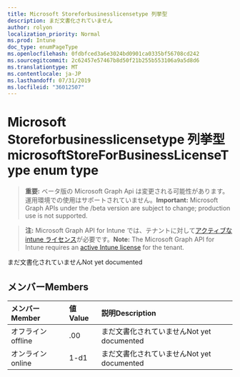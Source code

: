 ```yaml
---
title: Microsoft Storeforbusinesslicensetype 列挙型
description: まだ文書化されていません
author: rolyon
localization_priority: Normal
ms.prod: Intune
doc_type: enumPageType
ms.openlocfilehash: 0fdbfced3a6e3024bd0901ca0335bf56708cd242
ms.sourcegitcommit: 2c62457e57467b8d50f21b255b553106a9a5d8d6
ms.translationtype: MT
ms.contentlocale: ja-JP
ms.lasthandoff: 07/31/2019
ms.locfileid: "36012507"
---
```

# <a name="microsoftstoreforbusinesslicensetype-enum-type"></a><span data-ttu-id="22627-103">Microsoft Storeforbusinesslicensetype 列挙型</span><span class="sxs-lookup"><span data-stu-id="22627-103">microsoftStoreForBusinessLicenseType enum type</span></span>

> <span data-ttu-id="22627-104">**重要:** ベータ版の Microsoft Graph Api は変更される可能性があります。運用環境での使用はサポートされていません。</span><span class="sxs-lookup"><span data-stu-id="22627-104">**Important:** Microsoft Graph APIs under the /beta version are subject to change; production use is not supported.</span></span>

> <span data-ttu-id="22627-105">**注:** Microsoft Graph API for Intune では、テナントに対して[アクティブな intune ライセンス](https://go.microsoft.com/fwlink/?linkid=839381)が必要です。</span><span class="sxs-lookup"><span data-stu-id="22627-105">**Note:** The Microsoft Graph API for Intune requires an [active Intune license](https://go.microsoft.com/fwlink/?linkid=839381) for the tenant.</span></span>

<span data-ttu-id="22627-106">まだ文書化されていません</span><span class="sxs-lookup"><span data-stu-id="22627-106">Not yet documented</span></span>

## <a name="members"></a><span data-ttu-id="22627-107">メンバー</span><span class="sxs-lookup"><span data-stu-id="22627-107">Members</span></span>
|<span data-ttu-id="22627-108">メンバー</span><span class="sxs-lookup"><span data-stu-id="22627-108">Member</span></span>|<span data-ttu-id="22627-109">値</span><span class="sxs-lookup"><span data-stu-id="22627-109">Value</span></span>|<span data-ttu-id="22627-110">説明</span><span class="sxs-lookup"><span data-stu-id="22627-110">Description</span></span>|
|:---|:---|:---|
|<span data-ttu-id="22627-111">オフライン</span><span class="sxs-lookup"><span data-stu-id="22627-111">offline</span></span>|<span data-ttu-id="22627-112">.0</span><span class="sxs-lookup"><span data-stu-id="22627-112">0</span></span>|<span data-ttu-id="22627-113">まだ文書化されていません</span><span class="sxs-lookup"><span data-stu-id="22627-113">Not yet documented</span></span>|
|<span data-ttu-id="22627-114">オンライン</span><span class="sxs-lookup"><span data-stu-id="22627-114">online</span></span>|<span data-ttu-id="22627-115">1-d</span><span class="sxs-lookup"><span data-stu-id="22627-115">1</span></span>|<span data-ttu-id="22627-116">まだ文書化されていません</span><span class="sxs-lookup"><span data-stu-id="22627-116">Not yet documented</span></span>|





